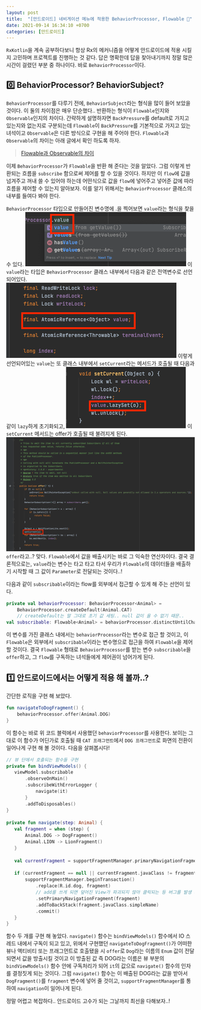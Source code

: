 ```yaml
---
layout: post
title:  "[안드로이드] 네비게이션 메뉴에 적용한 BehaviorProcessor, Flowable 🔀"
date: 2021-09-14 16:34:10 +0700
categories: [안드로이드]
---
```


`RxKotlin`을 계속 공부하다보니 항상 Rx의 메커니즘을 어떻게 안드로이드에 적용 시킬지 고민하며 프로젝트를 진행하는 것 같다.
답은 명확한데 답을 찾아내기까지 정말 많은 시간이 걸렸던 부분 중 하나이다. 바로 `BehaviorProcessor`이다.

## 0️⃣ BehaviorProcessor? BehaviorSubject?
`BehaviorProcessor`를 다루기 전에, `BehaviorSubject`라는 형식을 많이 들어 보았을 것이다.
이 둘의 차이점은 매우 단순했다.. 반환하는 형식이 `Flowable`인지와 `Observable`인지의 차이다.
간략하게 설명하자면 `BackPressure`를 default로 가지고 있는지와 없는지로 구분되는데 `Flowable`이 `BackPressure`를 기본적으로 가지고 있는 녀석이고 `Observable`은 다른 방식으로 구현을 해 주어야 한다. `Flowable`과 `Observable`의 차이는 아래 글에서 확인 하도록 하자.

> [Flowable과 Observable의 차이](https://jihokevin.github.io//articles/2021-09/flowable-observable)

이제 `BehaviorProcessor`가 `Flowable`을 반환 해 준다는 것을 알았다. 그럼 이렇게 반환되는 흐름을 `subscribe` 함으로써 제어를 할 수 있을 것이다.
하지만 이 `flow`에 값을 넘겨주고 꺼내 쓸 수 있어야 하는데 어떤식으로 값을 `flow`에 넣어주고 넣어준 값에 따라 흐름을 제어할 수 있는지 알아보자.
이를 알기 위해서는 `BehaviorProcessor` 클래스의 내부를 들여다 봐야 한다.

`BehaviorProcessor` 타입으로 만들어진 변수명에 .을 찍어보면 `value`라는 형식을 찾을 수 있다.
![value](/img/09-14-android/behavior-processor-value-01.png)
이 `value`라는 타입은 `BehaviorProcessor` 클래스 내부에서 다음과 같은 전역변수로 선언되어있다.
![value](/img/09-14-android/behavior-processor-value-02.png)
이렇게 선언되어있는 `value`는 또 클래스 내부에서 `setCurrent`라는 메서드가 호출될 때 다음과 같이 `lazy`하게 초기화되고,
![value](/img/09-14-android/behavior-processor-value-03.png)
이 `setCurrent` 메서드는 offer가 호출될 때 불려지게 된다.
![value](/img/09-14-android/behavior-processor-value-04.png)
`offer`라고..? 맞다. `Flowable`에서 값을 배출시키는 바로 그 익숙한 연산자이다. 결국 결론적으로는, `value`라는 변수는 타고 타고 타서 우리가 `Flowable`의 데이터들을 배출하기 시작할 때 그 값이 `Parameter`로 전달되는 것이다..!

다음과 같이 `subscribable`이라는 flow를 외부에서 접근할 수 있게 해 주는 선언이 있다.
```kotlin
private val behaviorProcessor: BehaviorProcessor<Animal> =
    BehaviorProcessor.createDefault(Animal.CAT)
    // createDefault는 말 그대로 초기 값 세팅.. null 값이 올 수 없기 때문..
val subscribable: Flowable<Animal> = behaviorProcessor.distinctUntilChanged()
```
이 변수를 가진 클래스 내에서는 `behaviorProcessor`라는 변수로 접근 할 것이고, 이 `Flowable`은 외부에서 `subscribable`이라는 변수명으로 접근을 하여 `Flowable`을 제어 할 것이다. 결국 `Flowable` 형태로 `BehaviorProcessor`를 받는 변수 `subscribable`을 `offer`하고, 그 `flow`를 구독하는 녀석들에게 제어권이 넘어가게 된다.

## 1️⃣ 안드로이드에서는 어떻게 적용 해 볼까..?
간단한 로직을 구현 해 보았다.

```kotlin
fun navigateToDogFragment() {
    behaviorProcessor.offer(Animal.DOG)
}
```
이 함수는 바로 위 코드 블럭에서 사용했던 `behaviorProcessor`를 사용한다. 보이는 그대로 이 함수가 어딘가로 호출될 때 `CAT 프래그먼트`에서 `DOG 프래그먼트`로 화면의 전환이 일어나게 구현 해 볼 것이다. 다음을 살펴봅시다!
```kotlin
// 뷰 단에서 호출되는 함수들 구현
private fun bindViewModels() {
   viewModel.subscribable
       .observeOnMain()
       .subscribeWithErrorLogger {
           navigate(it)
       }
       .addToDisposables()
}

private fun navigate(step: Animal) {
   val fragment = when (step) {
       Animal.DOG -> DogFragment()
       Animal.LION -> LionFragment()
   }

   val currentFragment = supportFragmentManager.primaryNavigationFragment

   if (currentFragment == null || currentFragment.javaClass != fragment.javaClass) {
       supportFragmentManager.beginTransaction()
           .replace(R.id.dog, fragment)
           // add를 쓰게 되면 덮어진 View가 파괴되지 않아 클릭되는 등 버그를 발생 시키므로 replace 사용
           .setPrimaryNavigationFragment(fragment)
           .addToBackStack(fragment.javaClass.simpleName)
           .commit()
   }
}
```
함수 두 개를 구현 해 놓았다. `navigate()` 함수는 `bindViewModels()` 함수에서 IO 스레드 내에서 구독이 되고 있고, 위에서 구현했던 `navigateToDogFragment()`가 어떠한 뷰나 액티비티 또는 프래그먼트로 호출됐을 시 `offer`로 `Dog`라는 이름의 `Enum` 값이 전달 되면서 값을 방출시킬 것이고 이 방출된 값 즉 DOG라는 이름은 뷰 부분의 `bindViewModels()` 함수 안에 구독처리가 되어 `it`의 값으로 `navigate()` 함수의 인자를 결정짓게 되는 것이다. 그럼 `navigate()` 함수는 이 배출된 DOG라는 값을 받아서 `DogFragment()`를 `fragment` 변수에 넣어 줄 것이고, `supportFragmentManager`를 통하여 `navigation`이 일어나게 된다.

정말 어렵고 복잡하다.. 안드로이드 고수가 되는 그날까지 최선을 다해보자..!